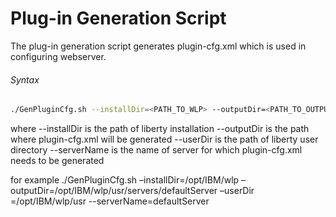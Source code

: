 # Plug-in Generation Script 

The plug-in generation script generates plugin-cfg.xml which is used in configuring webserver.
###### Syntax

```bash
./GenPluginCfg.sh --installDir=<PATH_TO_WLP> --outputDir=<PATH_TO_OUTPUT> --userDir=<PATH_TO_USR> --serverName=<SERVERNAME>
```
where
 --installDir is the path of liberty installation
 --outputDir is the path where plugin-cfg.xml will be generated
 --userDir is the path of liberty user directory
 --serverName is the name of server for which plugin-cfg.xml needs to be generated

for example
./GenPluginCfg.sh –installDir=/opt/IBM/wlp –outputDir=/opt/IBM/wlp/usr/servers/defaultServer –userDir =/opt/IBM/wlp/usr --serverName=defaultServer
